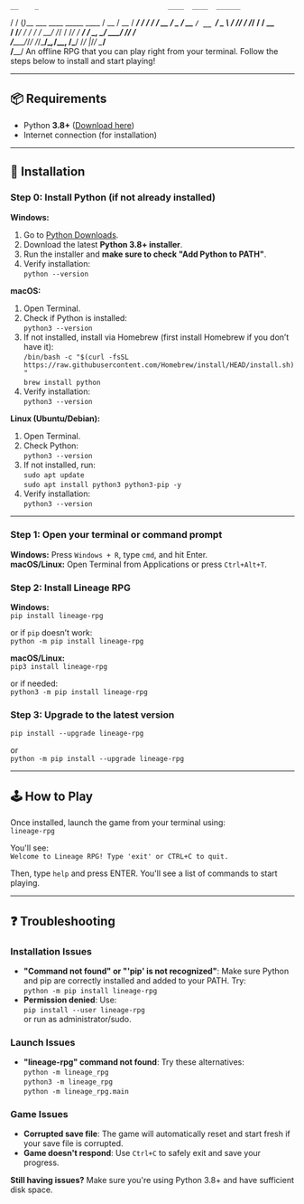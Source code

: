     __    _                                ____  ____  ______
   / /   (_)___  ___  ____ _____ ____     / __ \/ __ \/ ____/
  / /   / / __ \/ _ \/ __ `/ __ `/ _ \   / /_/ / /_/ / / __  
 / /___/ / / / /  __/ /_/ / /_/ /  __/  / _, _/ ____/ /_/ /  
/_____/_/_/ /_/\___/\__,_/\__, /\___/  /_/ |_/_/    \____/   
                         /____/
An offline RPG that you can play right from your terminal. Follow the steps below to install and start playing!

---

## 📦 Requirements
* Python **3.8+** ([Download here](https://www.python.org/downloads/))
* Internet connection (for installation)

---

## 🚀 Installation

### Step 0: Install Python (if not already installed)

**Windows:**
1. Go to [Python Downloads](https://www.python.org/downloads/windows/).
2. Download the latest **Python 3.8+ installer**.
3. Run the installer and **make sure to check "Add Python to PATH"**.
4. Verify installation:  
   `python --version`

**macOS:**
1. Open Terminal.
2. Check if Python is installed:  
   `python3 --version`
3. If not installed, install via Homebrew (first install Homebrew if you don’t have it):  
   `/bin/bash -c "$(curl -fsSL https://raw.githubusercontent.com/Homebrew/install/HEAD/install.sh)"`  
   `brew install python`
4. Verify installation:  
   `python3 --version`

**Linux (Ubuntu/Debian):**
1. Open Terminal.
2. Check Python:  
   `python3 --version`
3. If not installed, run:  
   `sudo apt update`  
   `sudo apt install python3 python3-pip -y`
4. Verify installation:  
   `python3 --version`

---

### Step 1: Open your terminal or command prompt

**Windows:** Press `Windows + R`, type `cmd`, and hit Enter.  
**macOS/Linux:** Open Terminal from Applications or press `Ctrl+Alt+T`.

### Step 2: Install Lineage RPG

**Windows:**  
`pip install lineage-rpg`  

or if `pip` doesn’t work:  
`python -m pip install lineage-rpg`

**macOS/Linux:**  
`pip3 install lineage-rpg`  

or if needed:  
`python3 -m pip install lineage-rpg`

### Step 3: Upgrade to the latest version

`pip install --upgrade lineage-rpg`  

or  
`python -m pip install --upgrade lineage-rpg`

---

## 🕹️ How to Play

Once installed, launch the game from your terminal using:  
`lineage-rpg`

You'll see:  
`Welcome to Lineage RPG! Type 'exit' or CTRL+C to quit.`

Then, type `help` and press ENTER. You'll see a list of commands to start playing.

---

## ❓ Troubleshooting

### Installation Issues
* **"Command not found" or "'pip' is not recognized"**: Make sure Python and pip are correctly installed and added to your PATH. Try:  
  `python -m pip install lineage-rpg`
* **Permission denied**: Use:  
  `pip install --user lineage-rpg`  
  or run as administrator/sudo.

### Launch Issues
* **"lineage-rpg" command not found**: Try these alternatives:  
  `python -m lineage_rpg`  
  `python3 -m lineage_rpg`  
  `python -m lineage_rpg.main`

### Game Issues
* **Corrupted save file**: The game will automatically reset and start fresh if your save file is corrupted.  
* **Game doesn't respond**: Use `Ctrl+C` to safely exit and save your progress.

**Still having issues?** Make sure you're using Python 3.8+ and have sufficient disk space.
